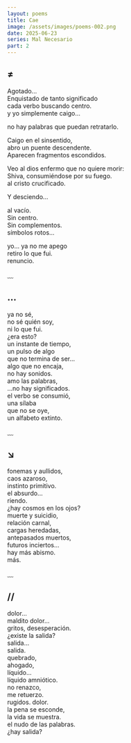 ```yaml
---
layout: poems
title: Cae
image: /assets/images/poems-002.png
date: 2025-06-23
series: Mal Necesario
part: 2
---
```



## **≠**

Agotado...  
Enquistado de tanto significado  
cada verbo buscando centro.  
y yo simplemente caigo...

no hay palabras que puedan retratarlo.

Caigo en el sinsentido,  
abro un puente descendente.  
Aparecen fragmentos escondidos.

Veo al dios enfermo que no quiere morir:  
Shiva, consumiéndose por su fuego.  
al cristo crucificado.

Y desciendo...

al vacío.  
Sin centro.  
Sin complementos.  
símbolos rotos...

yo... ya no me apego  
retiro lo que fui.  
renuncio.

﹏

## **…**

ya no sé,  
no sé quién soy,  
ni lo que fui.  
¿era esto?  
un instante de tiempo,  
un pulso de algo  
que no termina de ser...  
algo que no encaja,  
no hay sonidos.  
amo las palabras,  
...no hay significados.  
el verbo se consumió,  
una sílaba  
que no se oye,  
un alfabeto extinto.

﹏

## **↘**

fonemas y aullidos,  
caos azaroso,  
instinto primitivo.  
el absurdo...  
riendo.  
¿hay cosmos en los ojos?  
muerte y suicidio,  
relación carnal,  
cargas heredadas,  
antepasados muertos,  
futuros inciertos...  
hay más abismo.  
más.

﹏

## **//**

dolor...  
maldito dolor...  
gritos, desesperación.  
¿existe la salida?  
salida...  
salida.  
quebrado,  
ahogado,  
líquido...  
líquido amniótico.  
no renazco,  
me retuerzo.  
rugidos. dolor.  
la pena se esconde,  
la vida se muestra.  
el nudo de las palabras.  
¿hay salida?